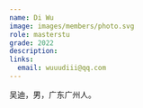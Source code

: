 ```yaml
---
name: Di Wu
image: images/members/photo.svg
role: masterstu
grade: 2022
description:
links:
  email: wuuudiii@qq.com
---
```


吴迪，男，广东广州人。